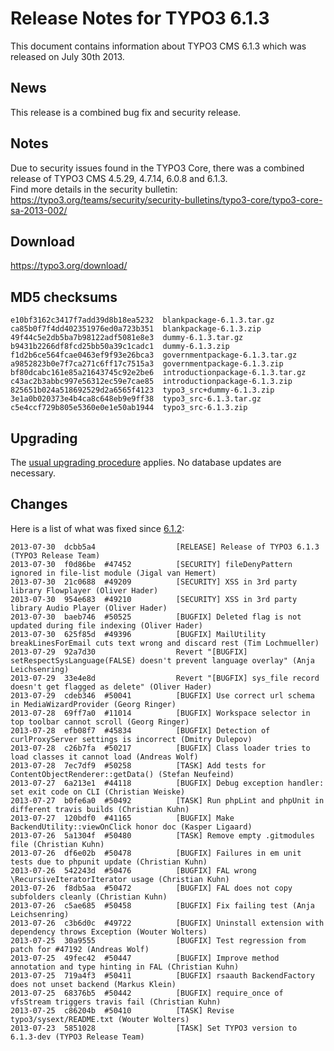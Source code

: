 Release Notes for TYPO3 6.1.3
=============================

This document contains information about TYPO3 CMS 6.1.3 which was
released on July 30th 2013.

News
----

This release is a combined bug fix and security release.

Notes
-----

Due to security issues found in the TYPO3 Core, there was a combined
release of TYPO3 CMS 4.5.29, 4.7.14, 6.0.8 and 6.1.3.\
Find more details in the security bulletin:
<https://typo3.org/teams/security/security-bulletins/typo3-core/typo3-core-sa-2013-002/>

Download
--------

<https://typo3.org/download/>

MD5 checksums
-------------

    e10bf3162c3417f7add39d8b18ea5232  blankpackage-6.1.3.tar.gz
    ca85b0f7f4dd402351976ed0a723b351  blankpackage-6.1.3.zip
    49f44c5e2db5ba7b98122adf5081e8e3  dummy-6.1.3.tar.gz
    b9431b2266df8fcd25bb50a39c1cadc1  dummy-6.1.3.zip
    f1d2b6ce564fcae0463ef9f93e26bca3  governmentpackage-6.1.3.tar.gz
    a9852823b0e7f7ca271c6ff17c7515a3  governmentpackage-6.1.3.zip
    bf80dcabc161e85a21643745c92e2be6  introductionpackage-6.1.3.tar.gz
    c43ac2b3abbc997e56312ec59e7cae85  introductionpackage-6.1.3.zip
    825651b024a518692529d2a6565f4123  typo3_src+dummy-6.1.3.zip
    3e1a0b020373e4b4ca8c648eb9e9ff38  typo3_src-6.1.3.tar.gz
    c5e4ccf729b805e5360e0e1e50ab1944  typo3_src-6.1.3.zip

Upgrading
---------

The [usual upgrading
procedure](https://docs.typo3.org/typo3cms/InstallationGuide/) applies.
No database updates are necessary.

Changes
-------

Here is a list of what was fixed since [6.1.2](TYPO3_6.1.2 "wikilink"):

    2013-07-30  dcbb5a4                  [RELEASE] Release of TYPO3 6.1.3 (TYPO3 Release Team)
    2013-07-30  f0d86be  #47452          [SECURITY] fileDenyPattern ignored in file-list module (Jigal van Hemert)
    2013-07-30  21c0688  #49209          [SECURITY] XSS in 3rd party library Flowplayer (Oliver Hader)
    2013-07-30  954e683  #49210          [SECURITY] XSS in 3rd party library Audio Player (Oliver Hader)
    2013-07-30  baeb746  #50525          [BUGFIX] Deleted flag is not updated during file indexing (Oliver Hader)
    2013-07-30  625f85d  #49396          [BUGFIX] MailUtility breakLinesForEmail cuts text wrong and discard rest (Tim Lochmueller)
    2013-07-29  92a7d30                  Revert "[BUGFIX] setRespectSysLanguage(FALSE) doesn't prevent language overlay" (Anja Leichsenring)
    2013-07-29  33e4e8d                  Revert "[BUGFIX] sys_file record doesn't get flagged as delete" (Oliver Hader)
    2013-07-29  cdeb346  #50041          [BUGFIX] Use correct url schema in MediaWizardProvider (Georg Ringer)
    2013-07-28  69ff7a0  #11014          [BUGFIX] Workspace selector in top toolbar cannot scroll (Georg Ringer)
    2013-07-28  efb08f7  #45834          [BUGFIX] Detection of curlProxyServer settings is incorrect (Dmitry Dulepov)
    2013-07-28  c26b7fa  #50217          [BUGFIX] Class loader tries to load classes it cannot load (Andreas Wolf)
    2013-07-28  7ec7df9  #50258          [TASK] Add tests for ContentObjectRenderer::getData() (Stefan Neufeind)
    2013-07-27  6a213e1  #44118          [BUGFIX] Debug exception handler: set exit code on CLI (Christian Weiske)
    2013-07-27  b0fe6a0  #50492          [TASK] Run phpLint and phpUnit in different travis builds (Christian Kuhn)
    2013-07-27  120bdf0  #41165          [BUGFIX] Make BackendUtility::viewOnClick honor doc (Kasper Ligaard)
    2013-07-26  5a1304f  #50480          [TASK] Remove empty .gitmodules file (Christian Kuhn)
    2013-07-26  df6e02b  #50478          [BUGFIX] Failures in em unit tests due to phpunit update (Christian Kuhn)
    2013-07-26  542243d  #50476          [BUGFIX] FAL wrong \RecursiveIteratorIterator usage (Christian Kuhn)
    2013-07-26  f8db5aa  #50472          [BUGFIX] FAL does not copy subfolders cleanly (Christian Kuhn)
    2013-07-26  c5ae685  #50458          [BUGFIX] Fix failing test (Anja Leichsenring)
    2013-07-26  c3b6d0c  #49722          [BUGFIX] Uninstall extension with dependency throws Exception (Wouter Wolters)
    2013-07-25  30a9555                  [BUGFIX] Test regression from patch for #47192 (Andreas Wolf)
    2013-07-25  49fec42  #50447          [BUGFIX] Improve method annotation and type hinting in FAL (Christian Kuhn)
    2013-07-25  719a4f3  #50411          [BUGFIX] rsaauth BackendFactory does not unset backend (Markus Klein)
    2013-07-25  68376b5  #50442          [BUGFIX] require_once of vfsStream triggers travis fail (Christian Kuhn)
    2013-07-25  c86204b  #50410          [TASK] Revise typo3/sysext/README.txt (Wouter Wolters)
    2013-07-23  5851028                  [TASK] Set TYPO3 version to 6.1.3-dev (TYPO3 Release Team)


